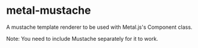 # metal-mustache

A mustache template renderer to be used with Metal.js's Component class.

Note: You need to include Mustache separately for it to work.